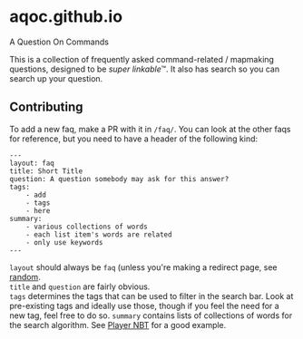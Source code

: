 # aqoc.github.io
A Question On Commands

This is a collection of frequently asked command-related / mapmaking questions, designed to be *super linkable*™. It also has search so you can search up your question.

## Contributing

To add a new faq, make a PR with it in `/faq/`. You can look at the other faqs for reference, but you need to have a header of the following kind:
```
---
layout: faq
title: Short Title
question: A question somebody may ask for this answer?
tags:
    - add
    - tags
    - here
summary:
    - various collections of words
    - each list item's words are related
    - only use keywords
---
```

`layout` should always be `faq` (unless you're making a redirect page, see [random](faq/random.md).  
`title` and `question` are fairly obvious.  
`tags` determines the tags that can be used to filter in the search bar. Look at pre-existing tags and ideally use those, though if you feel the need for a new tag, feel free to do so.
`summary` contains lists of collections of words for the search algorithm. See [Player NBT](faq/playernbt.md) for a good example.
